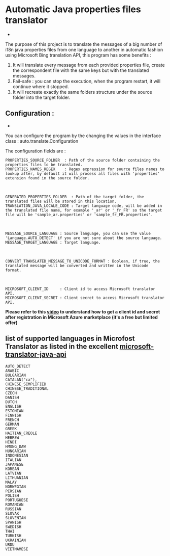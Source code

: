 # Automatic Java properties files translator
-
The purpose of this project is to translate the messages of a big number of i18n java properties files from one language to another in automatic fashion using Microsoft Bing translation API, this program has some benefits :

1. It will translate every message from each provided properties file, create the correspondent file with the same keys but with the translated messages.
2. Fail-safe : you can stop the execution, when the program restart, it will continue where it stopped.
3. It will recreate exactly the same folders structure under the source folder into the target folder.


## Configuration :
-
You can configure the program by the changing the values in the interface class : auto.translate.Configuration

The configuration fields are :

	PROPERTIES_SOURCE_FOLDER  : Path of the source folder containing the properties files to be translated.
	PROPERTIES_NAMES_REGEX    : Regex expression for source files names to lookup after, by default it will process all files with 'properties' extension found in the source folder.
&nbsp;

	GENERATED_PROPERTIES_FOLDER  : Path of the target folder, the translated files will be stored in this location.
	TRANSLATION_JAVA_LOCALE_CODE : Target language code, will be added in the translated file name, for example '_ar' or '_fr_FR' so the target file will be 'sample_ar.properties' or 'sample_fr_FR.properties'.
&nbsp;

	MESSAGE_SOURCE_LANGUAGE : Source language, you can use the value 'Language.AUTO_DETECT' if you are not sure about the source language.
	MESSAGE_TARGET_LANGUAGE : Target language.
&nbsp;

	CONVERT_TRANSLATED_MESSAGE_TO_UNICODE_FORMAT : Boolean, if true, the translated message will be converted and written in the Unicode format.
&nbsp;

	MICROSOFT_CLIENT_ID     : Client id to access Microsoft translator API. 
	MICROSOFT_CLIENT_SECRET : Client secret to access Microsoft translator API.
	
**Please refer to this [video](http://wordfast.fi/blog/cat-tools/2012/05/01/new-microsoft-translator-api-with-client-id-and-client-secret/) to understand how to get a client id and secret after registration in Microsoft Azure marketplace (it's a free but limited offer)**


## list of supported languages in Microfost Translator as listed in the excellent [microsoft-translator-java-api](https://github.com/boatmeme/microsoft-translator-java-api)

    AUTO_DETECT
    ARABIC
    BULGARIAN
    CATALAN("ca"),
    CHINESE_SIMPLIFIED
    CHINESE_TRADITIONAL
    CZECH
    DANISH
    DUTCH
    ENGLISH
    ESTONIAN
    FINNISH
    FRENCH
    GERMAN
    GREEK
    HAITIAN_CREOLE
    HEBREW
    HINDI
    HMONG_DAW
    HUNGARIAN
    INDONESIAN
    ITALIAN
    JAPANESE
    KOREAN
    LATVIAN
    LITHUANIAN
    MALAY
    NORWEGIAN
    PERSIAN
    POLISH
    PORTUGUESE
    ROMANIAN
    RUSSIAN
    SLOVAK
    SLOVENIAN
    SPANISH
    SWEDISH
    THAI
    TURKISH
    UKRAINIAN
    URDU
    VIETNAMESE
	 
	 

